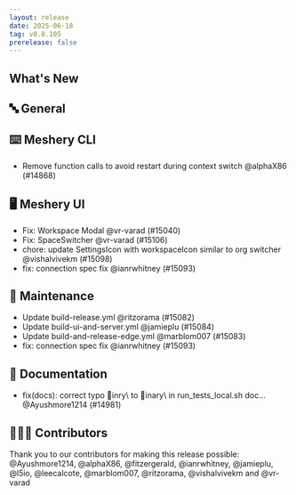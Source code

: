 ```yaml
---
layout: release
date: 2025-06-18
tag: v0.8.105
prerelease: false
---
```


## What's New
## 🔤 General
## ⌨️ Meshery CLI

- Remove function calls to avoid restart during context switch @alphaX86 (#14868)

## 🖥 Meshery UI

- Fix: Workspace Modal @vr-varad (#15040)
- Fix: SpaceSwitcher @vr-varad (#15106)
- chore: update SettingsIcon with workspaceIcon similar to org switcher @vishalvivekm (#15098)
- fix: connection spec fix @ianrwhitney (#15093)

## 🧰 Maintenance

- Update build-release.yml @ritzorama (#15082)
- Update build-ui-and-server.yml @jamieplu (#15084)
- Update build-and-release-edge.yml @marblom007 (#15083)
- fix: connection spec fix @ianrwhitney (#15093)

## 📖 Documentation

- fix(docs): correct typo inry\ to inary\ in run_tests_local.sh doc… @Ayushmore1214 (#14981)

## 👨🏽‍💻 Contributors

Thank you to our contributors for making this release possible:
@Ayushmore1214, @alphaX86, @fitzergerald, @ianrwhitney, @jamieplu, @l5io, @leecalcote, @marblom007, @ritzorama, @vishalvivekm and @vr-varad

